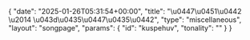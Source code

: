 {
    "date": "2025-01-26T05:31:54+00:00",
    "title": "\u0447\u0451\u0442 \u2014 \u043d\u0435\u0447\u0435\u0442",
    "type": "miscellaneous",
    "layout": "songpage",
    "params": {
        "id": "kuspehuv",
        "tonality": ""
    }
}